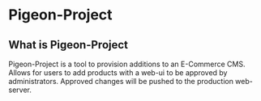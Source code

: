 # Pigeon-Project

## What is Pigeon-Project
Pigeon-Project is a tool to provision additions to an E-Commerce CMS. Allows for users to add products with a web-ui to be approved by administrators. Approved changes will be pushed to the production web-server.

